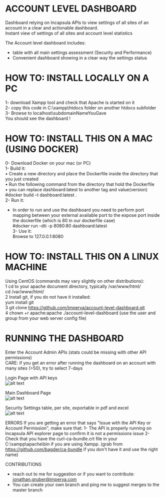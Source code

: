 # ACCOUNT LEVEL DASHBOARD  
Dashboard relying on Incapsula APIs to view settings of all sites of an account in a clear and actionable dashboard.  
Instant view of settings of all sites and account level statistics  
  
The Account level dashboard includes:  
- table with all main settings assessment (Security and Performance)  
- Convenient dashboard showing in a clear way the settings status  


# HOW TO: INSTALL LOCALLY ON A PC  
1- download Xampp tool and check that Apache is started on it  
2- copy this code in C:\xampp\htdocs folder on another htdocs subfolder  
3- Browse to localhost\subdomainNameYouGave  
You should see the dashboard !  


# HOW TO: INSTALL THIS ON A MAC (USING DOCKER)  
0- Download Docker on your mac (or PC)  
1- Build it:  
•	Create a new directory and place the Dockerfile inside the directory that you just created  
•	Run the following command from the directory that hold the Dockerfile  
•	you can replace dashboard:latest to another tag and value(version)  
#docker build –t dashboard:latest .  
2- Run it:  
- In order to run and use the dashboard you need to perform port mapping between your external available port to the expose port inside the dockerfile (which is 80 in our dockerfile case)  
#docker run –dti -p 8080:80 dashboard:latest  
3- Use it:  
Browse to 127.0.0.1:8080  


# HOW TO: INSTALL THIS ON A LINUX MACHINE  
Using CentOS (commands may vary slightly on other distributions):  
1	cd to your apache document directory, typically /var/www/html/  
	cd /var/www/html/  
2	Install git, if you do not have it installed:  
	yum install git  
3	git clone https://github.com/imperva/account-level-dashboard.git  
4	chown +r apache:apache ./account-level-dashboard  (use the user and group from your web server config file)  


# RUNNING THE DASHBOARD  
Enter the Account Admin APIs (stats could be missing with other API permissions)  
CARE:
if you get an error after running the dashboard on an account with many sites (>50), try to select 7-days  
  
Login Page with API keys  
![alt text](https://raw.githubusercontent.com/imperva/account-level-dashboard/master/images/screenshots/login.png)  
  
Main Dashboard Page  
![alt text](https://github.com/imperva/account-level-dashboard/raw/master/images/screenshots/main%20screen.png)  
  
Security Settings table, per site, exportable in pdf and excel  
![alt text](https://github.com/imperva/account-level-dashboard/raw/master/images/screenshots/security%20assessment%20table.png)  

ERRORS
If you are getting an error that says "Issue with the API Key or Account Permission", make sure that:
1- The API is properly running on Incapsula API explorer page to confirm it is not a permissions issue
2- Check that you have the curl-ca-bundle.crt file in your C:\xampp\apache\bin if you are using Xampp.  (grab from https://github.com/bagder/ca-bundle if you don't have it and use the right name)

CONTRIBUTIONS  
- reach out to me for suggestion or if you want to contribute: jonathan.gruber@imperva.com  
- You can create your own branch and ping me to suggest merges to the master branch
